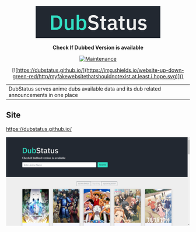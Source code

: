 <div align="center">
  <img alt="logo" src="https://github.com/dubstatus/dubstatus.github.io/blob/master/assets/logo.png"/>
  
  **Check If Dubbed Version is available**
  
  [![Maintenance](https://img.shields.io/badge/Maintained%3F-yes-green.svg)]()
  
  [![https://dubstatus.github.io/](https://img.shields.io/website-up-down-green-red/http/myfakewebsitethatshouldnotexist.at.least.i.hope.svg)]()
  
 <table>
<tr>
<td>
  DubStatus serves anime dubs available data and its dub related announcements in one place
</td>
</tr>
</table>
</div>

## Site
https://dubstatus.github.io/

![DubStatus demo](https://github.com/dubstatus/dubstatus.github.io/blob/master/assets/snapshot3.png)

